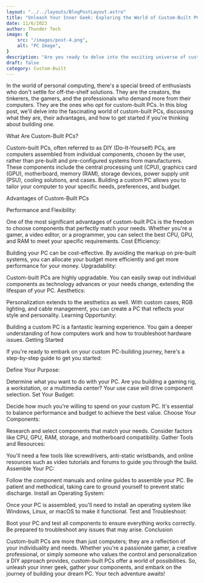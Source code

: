 ```yaml
---
layout: "../../layouts/BlogPostLayout.astro"
title: "Unleash Your Inner Geek: Exploring the World of Custom-Built PCs"
date: 11/6/2023
author: Thunder Tech
image: {
    src: "/images/post-4.png",
    alt: "PC Image",
}
description: "Are you ready to delve into the exciting universe of custom-built PCs? Discover the incredible world of DIY computing and all the advantages it brings. In this blog post, we'll take you on a journey through the intricacies of custom-built PCs, explaining what they are and why they're gaining popularity. Learn about the benefits of building your own computer, including performance optimization, cost-efficiency, upgradability, personalization, and the invaluable learning experience. If you're ready to take the plunge into building your very own custom PC, we'll guide you through the process, from defining your purpose and budget to selecting components and assembling your dream machine. So, whether you're a passionate gamer, a content creator, or just someone who values complete control over your computer, join us on this tech adventure and unleash your inner geek!"
draft: false
category: Custom-Built
---
```


In the world of personal computing, there's a special breed of enthusiasts who don't settle for off-the-shelf solutions. They are the creators, the tinkerers, the gamers, and the professionals who demand more from their computers. They are the ones who opt for custom-built PCs. In this blog post, we'll delve into the fascinating world of custom-built PCs, discussing what they are, their advantages, and how to get started if you're thinking about building one.

What Are Custom-Built PCs?

Custom-built PCs, often referred to as DIY (Do-It-Yourself) PCs, are computers assembled from individual components, chosen by the user, rather than pre-built and pre-configured systems from manufacturers. These components include the central processing unit (CPU), graphics card (GPU), motherboard, memory (RAM), storage devices, power supply unit (PSU), cooling solutions, and cases. Building a custom PC allows you to tailor your computer to your specific needs, preferences, and budget.

Advantages of Custom-Built PCs

Performance and Flexibility:

One of the most significant advantages of custom-built PCs is the freedom to choose components that perfectly match your needs. Whether you're a gamer, a video editor, or a programmer, you can select the best CPU, GPU, and RAM to meet your specific requirements.
Cost Efficiency:

Building your PC can be cost-effective. By avoiding the markup on pre-built systems, you can allocate your budget more efficiently and get more performance for your money.
Upgradability:

Custom-built PCs are highly upgradable. You can easily swap out individual components as technology advances or your needs change, extending the lifespan of your PC.
Aesthetics:

Personalization extends to the aesthetics as well. With custom cases, RGB lighting, and cable management, you can create a PC that reflects your style and personality.
Learning Opportunity:

Building a custom PC is a fantastic learning experience. You gain a deeper understanding of how computers work and how to troubleshoot hardware issues.
Getting Started

If you're ready to embark on your custom PC-building journey, here's a step-by-step guide to get you started:

Define Your Purpose:

Determine what you want to do with your PC. Are you building a gaming rig, a workstation, or a multimedia center? Your use case will drive component selection.
Set Your Budget:

Decide how much you're willing to spend on your custom PC. It's essential to balance performance and budget to achieve the best value.
Choose Your Components:

Research and select components that match your needs. Consider factors like CPU, GPU, RAM, storage, and motherboard compatibility.
Gather Tools and Resources:

You'll need a few tools like screwdrivers, anti-static wristbands, and online resources such as video tutorials and forums to guide you through the build.
Assemble Your PC:

Follow the component manuals and online guides to assemble your PC. Be patient and methodical, taking care to ground yourself to prevent static discharge.
Install an Operating System:

Once your PC is assembled, you'll need to install an operating system like Windows, Linux, or macOS to make it functional.
Test and Troubleshoot:

Boot your PC and test all components to ensure everything works correctly. Be prepared to troubleshoot any issues that may arise.
Conclusion

Custom-built PCs are more than just computers; they are a reflection of your individuality and needs. Whether you're a passionate gamer, a creative professional, or simply someone who values the control and personalization a DIY approach provides, custom-built PCs offer a world of possibilities. So, unleash your inner geek, gather your components, and embark on the journey of building your dream PC. Your tech adventure awaits!
